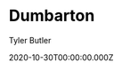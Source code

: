 ---
title: Dumbarton
github: https://github.com/tcbutler320/Jekyll-Theme-Dumbarton
demo: https://dumbarton.netlify.app/index.html
author: Tyler Butler
ssg:
  - Jekyll
cms:
  - Markdown
css:
  - Bootstrap
category:
  - Blog
  - Portfolio
date: 2020-10-30T00:00:00.000Z
description: A Jekyll theme designed for academics, powered by Bootstrap
draft: true
publish_date: '2020-10-30T02:48:49Z'
update_date: '2021-03-02T00:19:24Z'
github_star: 40
github_fork: 42
---